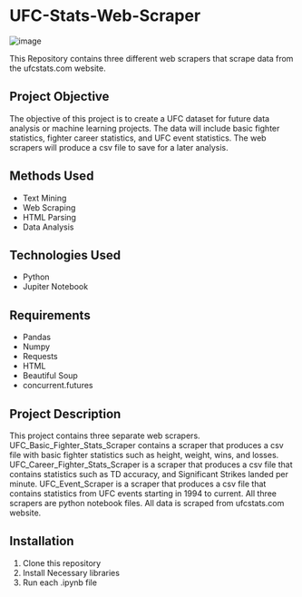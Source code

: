 # UFC-Stats-Web-Scraper
![image](https://user-images.githubusercontent.com/63948204/233814758-b8f68685-81ee-4855-bc84-63bffca2010e.png)

This Repository contains three different web scrapers that scrape data from the ufcstats.com website.
## Project Objective
The objective of this project is to create a UFC dataset for future data analysis or machine learning projects. The data will include basic fighter statistics, fighter career statistics, and UFC event statistics. The web scrapers will produce a csv file to save for a later analysis.
## Methods Used
* Text Mining
* Web Scraping
* HTML Parsing
* Data Analysis
## Technologies Used
* Python
* Jupiter Notebook
## Requirements
* Pandas
* Numpy
* Requests
* HTML
* Beautiful Soup
* concurrent.futures
## Project Description
This project contains three separate web scrapers. UFC_Basic_Fighter_Stats_Scraper contains a scraper that produces a csv file with basic fighter statistics such as height, weight, wins, and losses. UFC_Career_Fighter_Stats_Scraper is a scraper that produces a csv file that contains statistics such as TD accuracy, and Significant Strikes landed per minute. UFC_Event_Scraper is a scraper that produces a csv file that contains statistics from UFC events starting in 1994 to current. All three scrapers are python notebook files. All data is scraped from ufcstats.com website.
## Installation
1. Clone this repository
2. Install Necessary libraries
3. Run each .ipynb file
